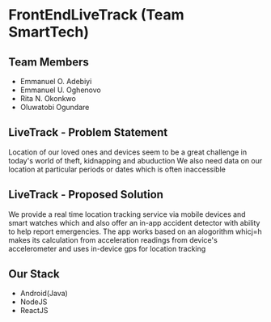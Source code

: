 # FrontEndLiveTrack (Team SmartTech)

## Team Members
- Emmanuel O. Adebiyi
- Emmanuel U. Oghenovo
- Rita N. Okonkwo
- Oluwatobi Ogundare

## LiveTrack - Problem Statement

Location of our loved ones and devices seem to be a great challenge in today's world of theft, kidnapping and abuduction
We also need data on our location at particular periods or dates which is often inaccessible

## LiveTrack - Proposed Solution
We provide a real time location tracking service via mobile devices and smart watches which and also offer an in-app accident detector 
with ability to help report emergencies. The app works based on an alogorithm whicj=h makes its calculation from acceleration readings from device's 
accelerometer and uses in-device gps for location tracking

## Our Stack
- Android(Java)
- NodeJS
- ReactJS

